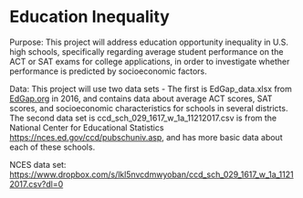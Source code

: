# Education Inequality

Purpose: This project will address education opportunity inequality in U.S. high schools, specifically regarding average student performance on the ACT or SAT exams for college applications, in order to investigate whether performance is predicted by socioeconomic factors.

Data: This project will use two data sets - The first is EdGap_data.xlsx from [EdGap.org](https://www.edgap.org/#5/37.875/-96.965) in 2016, and contains data about average ACT scores, SAT scores, and socioeconomic characteristics for schools in several districts. The second data set is ccd_sch_029_1617_w_1a_11212017.csv is from the National Center for Educational Statistics https://nces.ed.gov/ccd/pubschuniv.asp, and has more basic data about each of these schools. 

NCES data set: https://www.dropbox.com/s/lkl5nvcdmwyoban/ccd_sch_029_1617_w_1a_11212017.csv?dl=0

